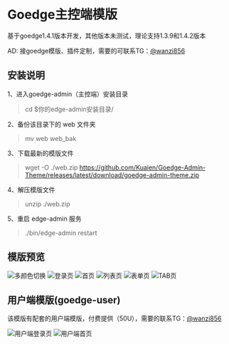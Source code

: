 # Goedge主控端模版
基于goedge1.4.1版本开发，其他版本未测试，理论支持1.3.9和1.4.2版本

AD: 接goedge模版、插件定制，需要的可联系TG：[@wanzi856][7]

## 安装说明

1、进入goedge-admin（主控端）安装目录
 
> cd $你的edge-admin安装目录/

2、备份该目录下的 web 文件夹
 
> mv web web_bak

3、下载最新的模版文件

> wget -O ./web.zip https://github.com/Kuaien/Goedge-Admin-Theme/releases/latest/download/goedge-admin-theme.zip

4、解压模版文件

> unzip ./web.zip

5、重启 edge-admin 服务

> ./bin/edge-admin restart


## 模版预览

![多颜色切换][1]
![登录页][2]
![首页][3]
![列表页][4]
![表单页][5]
![TAB页][6]

## 用户端模版(goedge-user)

该模版有配套的用户端模版，付费提供（50U），需要的联系TG：[@wanzi856][7]

![用户端登录页][8]
![用户端首页][9]


  [1]: https://bbs.naixi.net/data/attachment/forum/202408/06/183449b3vuvkfbk8pku8ff.jpg
  [2]: https://bbs.naixi.net/data/attachment/forum/202408/06/183453udzpj5l5wsissdej.jpg
  [3]: https://bbs.naixi.net/data/attachment/forum/202408/06/183452mkahhyiai3agvvk6.jpg
  [4]: https://bbs.naixi.net/data/attachment/forum/202408/06/183456d394im3pm7ficfrm.jpg
  [5]: https://bbs.naixi.net/data/attachment/forum/202408/06/183459z2rmmqr2rll1oe1a.jpg
  [6]: https://bbs.naixi.net/data/attachment/forum/202408/06/183502kyelr1s219dzgtls.jpg
  [7]: https://t.me/wanzi856
  [8]: https://bbs.naixi.net/data/attachment/forum/202408/03/011840x9si2ff2d77biisk.png
  [9]: https://bbs.naixi.net/data/attachment/forum/202408/03/011845rs1krzl440mw4ukk.png